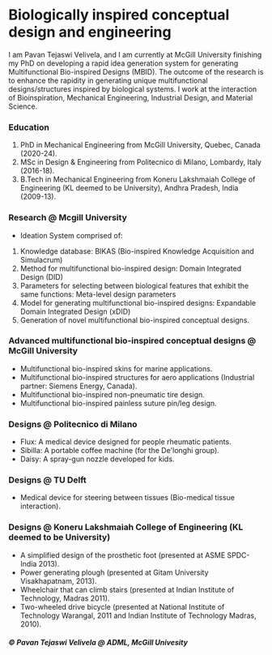# Biologically inspired conceptual design and engineering
I am Pavan Tejaswi Velivela, and I am currently at McGill University finishing my PhD on developing a rapid idea generation system for generating Multifunctional Bio-inspired Designs (MBID).
The outcome of the research is to enhance the rapidity in generating unique multifunctional designs/structures inspired by biological systems. I work at the interaction of Bioinspiration, Mechanical Engineering, Industrial Design, and Material Science.

### Education
1. PhD in Mechanical Engineering from McGill University, Quebec, Canada (2020-24).
2. MSc in Design & Engineering from Politecnico di Milano, Lombardy, Italy (2016-18).
3. B.Tech in Mechanical Engineering from Koneru Lakshmaiah College of Engineering (KL deemed to be University), Andhra Pradesh, India (2009-13).

### Research @ Mcgill University
- Ideation System comprised of:
1. Knowledge database: BIKAS (Bio-inspired Knowledge Acquisition and Simulacrum)
2. Method for multifunctional bio-inspired design: Domain Integrated Design (DID)
3. Parameters for selecting between biological features that exhibit the same functions: Meta-level design parameters
4. Model for generating multifunctional bio-inspired designs: Expandable Domain Integrated Design (xDID)
5. Generation of novel multifunctional bio-inspired conceptual designs.

### Advanced multifunctional bio-inspired conceptual designs @ McGill University 
- Multifunctional bio-inspired skins for marine applications.
- Multifunctional bio-inspired structures for aero applications (Industrial partner: Siemens Energy, Canada).
- Multifunctional bio-inspired non-pneumatic tire design.
- Multifunctional bio-inspired painless suture pin/leg design.

### Designs @ Politecnico di Milano
- Flux: A medical device designed for people rheumatic patients.
- Sibilla: A portable coffee machine (for the De'longhi group).
- Daisy: A spray-gun nozzle developed for kids.

### Designs @ TU Delft
- Medical device for steering between tissues (Bio-medical tissue interaction).

### Designs @ Koneru Lakshmaiah College of Engineering (KL deemed to be University)
- A simplified design of the prosthetic foot (presented at ASME SPDC-India 2013).
- Power generating plough (presented at Gitam University Visakhapatnam, 2013).
- Wheelchair that can climb stairs (presented at Indian Institute of Technology, Madras 2011).
- Two-wheeled drive bicycle (presented at National Institute of Technology Warangal, 2011 and Indian Institute of Technology Madras, 2010).
  

<h5> &copy; Pavan Tejaswi Velivela @ ADML, McGill Univesity </h5> 











